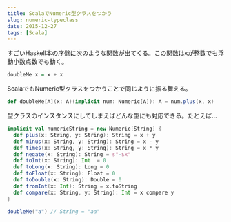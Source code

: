 ```yaml
---
title: ScalaでNumeric型クラスをつかう
slug: numeric-typeclass
date: 2015-12-27
tags: [Scala]
---
```


すごいHaskell本の序盤に次のような関数が出てくる。この関数はxが整数でも浮動小数点数でも動く。

```haskell
doubleMe x = x + x
```

ScalaでもNumeric型クラスをつかうことで同じように振る舞える。

```scala
def doubleMe[A](x: A)(implicit num: Numeric[A]): A = num.plus(x, x)
```

型クラスのインスタンスにしてしまえばどんな型にも対応できる。たとえば…

```scala
implicit val numericString = new Numeric[String] {
  def plus(x: String, y: String): String = x + y
  def minus(x: String, y: String): String = x - y
  def times(x: String, y: String): String = x * y
  def negate(x: String): String = s"-$x"
  def toInt(x: String): Int  = 0
  def toLong(x: String): Long = 0
  def toFloat(x: String): Float = 0
  def toDouble(x: String): Double = 0
  def fromInt(x: Int): String = x.toString
  def compare(x: String, y: String): Int = x compare y
}

doubleMe("a") // String = "aa"
```
